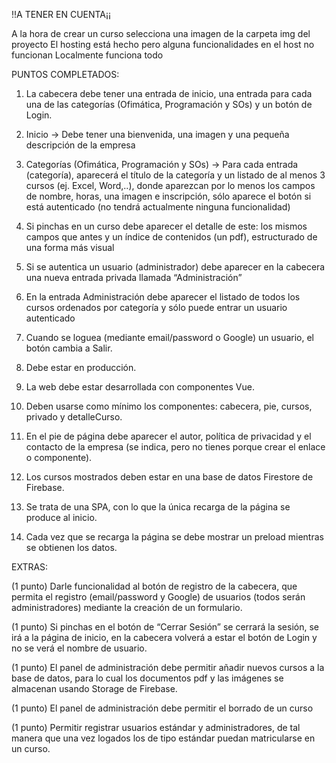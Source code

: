 !!A TENER EN CUENTA¡¡

A la hora de crear un curso selecciona una imagen de la carpeta img del proyecto
El hosting está hecho pero alguna funcionalidades en el host no funcionan
Localmente funciona todo

PUNTOS COMPLETADOS:

1. La cabecera debe tener una entrada de inicio, una entrada para cada una de las 
categorías (Ofimática, Programación y SOs) y un botón de Login.

2. Inicio → Debe tener una bienvenida, una imagen y una pequeña descripción de la 
empresa

3. Categorías (Ofimática, Programación y SOs) → Para cada entrada (categoría), aparecerá 
el título de la categoría y un listado de al menos 3 cursos (ej. Excel, Word,..), donde 
aparezcan por lo menos los campos de nombre, horas, una imagen e inscripción, sólo
aparece el botón si está autenticado (no tendrá actualmente ninguna funcionalidad)

4. Si pinchas en un curso debe aparecer el detalle de este: los mismos campos que antes y 
un índice de contenidos (un pdf), estructurado de una forma más visual

5. Si se autentica un usuario (administrador) debe aparecer en la cabecera una nueva 
entrada privada llamada “Administración”

6. En la entrada Administración debe aparecer el listado de todos los cursos ordenados por 
categoría y sólo puede entrar un usuario autenticado

7. Cuando se loguea (mediante email/password o Google) un usuario, el botón cambia a 
Salir.

8. Debe estar en producción.

9. La web debe estar desarrollada con componentes Vue.

10. Deben usarse como mínimo los componentes: cabecera, pie, cursos, privado y 
detalleCurso.
11. En el pie de página debe aparecer el autor, política de privacidad y el contacto de la 
empresa (se indica, pero no tienes porque crear el enlace o componente). 

12. Los cursos mostrados deben estar en una base de datos Firestore de Firebase.

13. Se trata de una SPA, con lo que la única recarga de la página se produce al inicio.

14. Cada vez que se recarga la página se debe mostrar un preload mientras se obtienen los 
datos.

EXTRAS:

(1 punto) Darle funcionalidad al botón de registro de la cabecera, que permita el registro 
(email/password y Google) de usuarios (todos serán administradores) mediante la 
creación de un formulario. 

(1 punto) Si pinchas en el botón de “Cerrar Sesión” se cerrará la sesión, se irá a la página 
de inicio, en la cabecera volverá a estar el botón de Login y no se verá el nombre de 
usuario.

(1 punto) El panel de administración debe permitir añadir nuevos cursos a la base de 
datos, para lo cual los documentos pdf y las imágenes se almacenan usando Storage de 
Firebase.

(1 punto) El panel de administración debe permitir el borrado de un curso

(1 punto) Permitir registrar usuarios estándar y administradores, de tal manera que una 
vez logados los de tipo estándar puedan matricularse en un curso.
